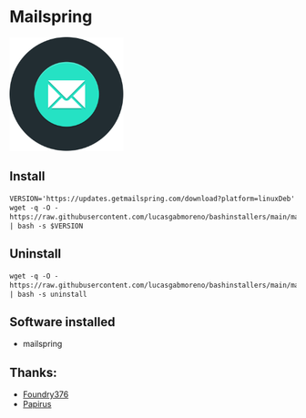 # Mailspring
<img src="preview.svg" width="200">

## Install
```
VERSION='https://updates.getmailspring.com/download?platform=linuxDeb'
wget -q -O - https://raw.githubusercontent.com/lucasgabmoreno/bashinstallers/main/mailspring/install.sh | bash -s $VERSION

```

## Uninstall
```
wget -q -O - https://raw.githubusercontent.com/lucasgabmoreno/bashinstallers/main/mailspring/install.sh | bash -s uninstall

```

## Software installed
* mailspring

## Thanks:
* [Foundry376](https://github.com/Foundry376/Mailspring)
* [Papirus](https://github.com/PapirusDevelopmentTeam)
